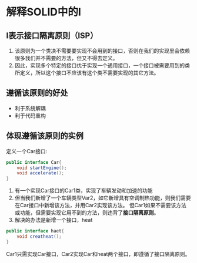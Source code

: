 # 解释SOLID中的I
## I表示接口隔离原则（ISP）
1. 该原则为一个类决不需要要实现不会用到的接口，否则在我们的实现里会依赖很多我们并不需要的方法，但又不得去定义。
2. 因此，实现多个特定的接口优于实现一个通用接口，一个接口被需要用到的类所定义，所以这个接口不应该有这个类不需要实现的其它方法。
## 遵循该原则的好处
- 利于系统解耦
- 利于代码重构
## 体现遵循该原则的实例
定义一个Car接口:

```java
public interface Car{
    void startEngine();
    void accelerate();
}
```
1. 有一个实现Car接口的Car1类，实现了车辆发动和加速的功能
2. 但当我们新增了一个车辆类型Var2，如它新增具有空调制热功能，则我们需要在Car接口中新增该方法，并用Car2实现该方法。
但Car1如果不需要该方法或功能，但需要实现它用不到的方法，则违背了**接口隔离原则**。
3. 解决的办法是新增一个接口，heat
```java
public interface haet{
    void creatheat();
}
```
Car1只需实现Car接口，Car2实现Car和heat两个接口，即遵循了接口隔离原则。
